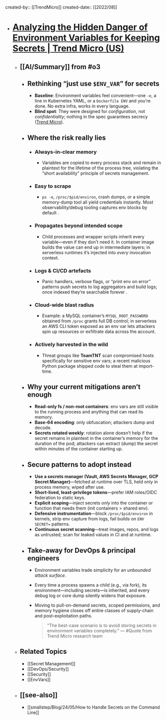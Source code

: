 created-by:: [[TrendMicro]]
created-date:: [[2022/08]]

- # [Analyzing the Hidden Danger of Environment Variables for Keeping Secrets | Trend Micro (US)](https://www.trendmicro.com/en_us/research/22/h/analyzing-hidden-danger-of-environment-variables-for-keeping-secrets.html)
	- ## [[AI/Summary]] from #o3
		- ## Rethinking “just use `$ENV_VAR`” for secrets
			- **Baseline**: Environment variables feel convenient—one `-e`, a line in Kubernetes YAML, or a `Dockerfile ENV` and you’re done. No extra infra, works in every language.
			- **Blind spot**: They were designed for *configuration*, not *confidentiality*; nothing in the spec guarantees secrecy ([Trend Micro](https://www.trendmicro.com/en_us/research/22/h/analyzing-hidden-danger-of-environment-variables-for-keeping-secrets.html)).
		- ## Where the risk really lies
			- ### Always-in-clear memory
				- Variables are copied to every process stack and remain in plaintext for the lifetime of the process tree, violating the “short availability” principle of secrets management.
			- ### Easy to scrape
				- `ps -e`, `/proc/$pid/environ`, crash dumps, or a simple memory-dump tool all yield credentials instantly. Most observability/​debug tooling captures env blocks by default .
			- ### Propagates beyond intended scope
				- Child processes and wrapper scripts inherit every variable—even if they don’t need it. In container image builds the value can end up in intermediate layers; in serverless runtimes it’s injected into *every* invocation context.
			- ### Logs & CI/CD artefacts
				- Panic handlers, verbose flags, or “print env on error” patterns push secrets to log aggregators and build logs; once indexed they’re searchable forever .
			- ### Cloud-wide blast radius
				- Example: a MySQL container’s `MYSQL_ROOT_PASSWORD` obtained from `/proc` grants full DB control; in serverless an AWS CLI token exposed as an env var lets attackers spin up resources or exfiltrate data across the account.
			- ### Actively harvested in the wild
				- Threat groups like **TeamTNT** scan compromised hosts specifically for sensitive env vars; a recent malicious Python package shipped code to steal them at import-time.
		- ## Why your current mitigations aren’t enough
			- **Read-only fs / non-root containers**: env vars are still visible to the running process and anything that can read its memory.
			- **Base-64 encoding**: only obfuscation; attackers dump and decode.
			- **Secrets rotated weekly**: rotation alone doesn’t help if the secret remains in plaintext in the container’s memory for the duration of the pod; attackers can extract (dump) the secret within minutes of the container starting up.
		- ## Secure patterns to adopt instead
			- **Use a secrets manager (Vault, AWS Secrets Manager, GCP Secret Manager)**—fetched at runtime over TLS, held only in process memory, wiped after use.
			- **Short-lived, least-privilege tokens**—prefer IAM roles/OIDC federation to static keys.
			- **Explicit scoping**—inject secrets *only* into the container or function that needs them (init containers > shared env).
			- **Defensive instrumentation**—block `/proc/$pid/environ` in kernels, strip env capture from logs, fail builds on `ENV SECRET=` patterns.
			- **Continuous secret scanning**—treat images, repos, and logs as untrusted; scan for leaked values in CI and at runtime.
		- ## Take-away for DevOps & principal engineers
			- Environment variables trade simplicity for an *unbounded attack surface*.
			- Every time a process spawns a child (e.g., via fork), its environment—including secrets—is inherited, and every debug log or core dump silently widens that exposure.
			- Moving to pull-on-demand secrets, scoped permissions, and memory hygiene closes off entire classes of supply-chain and post-exploitation paths.  
			  
			  > “The best-case scenario is to avoid storing secrets in environment variables completely.” — #Quote from Trend Micro research team
	- ## Related Topics
		- [[Secret Management]]
		- [[DevOps/Security]]
		- [[Security]]
		- [[EnvVars]]
	- ## [[see-also]]
		- [[smallstep/Blog/24/05/How to Handle Secrets on the Command Line]]